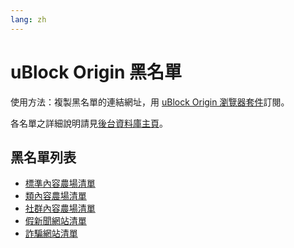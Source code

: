 ```yaml
---
lang: zh
---
```

uBlock Origin 黑名單
====================

使用方法：複製黑名單的連結網址，用 [uBlock Origin 瀏覽器套件](https://github.com/gorhill/uBlock)訂閱。

各名單之詳細說明請見[後台資料庫主頁](./subscriptions)。

## 黑名單列表
* [標準內容農場清單](../files/blocklist-ubo/content-farms.txt)
* [類內容農場清單](../files/blocklist-ubo/nearly-content-farms.txt)
* [社群內容農場清單](../files/blocklist-ubo/sns-content-farms.txt)
* [假新聞網站清單](../files/blocklist-ubo/fake-news.txt)
* [詐騙網站清單](../files/blocklist-ubo/scam-sites.txt)
